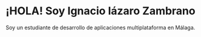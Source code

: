 # ¡HOLA! Soy Ignacio lázaro Zambrano
Soy un estudiante de desarrollo de aplicaciones multiplataforma en Málaga. 
